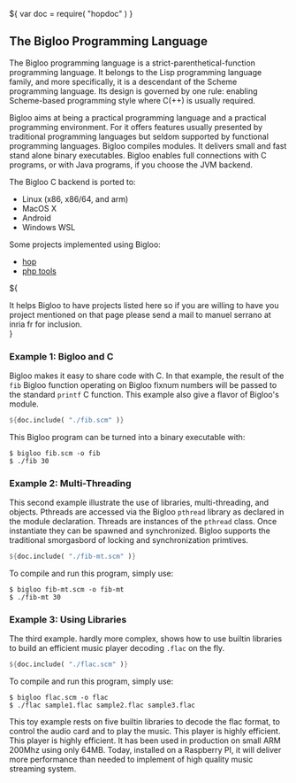 ${ var doc = require( "hopdoc" ) }

The Bigloo Programming Language
-------------------------------

The Bigloo programming language is a strict-parenthetical-function
programming language. It belongs to the Lisp programming language
family, and more specifically, it is a descendant of the Scheme
programming language.  Its design is governed by one rule: enabling
Scheme-based programming style where C(++) is usually required.

Bigloo aims at being a practical programming language and a practical
programming environment. For it offers features usually presented by
traditional programming languages but seldom supported by functional
programming languages. Bigloo compiles modules. It delivers small and
fast stand alone binary executables. Bigloo enables full connections
with C programs, or with Java programs, if you choose the JVM backend.

The Bigloo C backend is ported to:

  * Linux (x86, x86/64, and arm)
  * MacOS X
  * Android
  * Windows WSL
  
Some projects implemented using Bigloo:

  * [hop](http://hop.inria.fr)
  * [php tools](http://savannah.nongnu.org/projects/phptools)
  
  
${<div class="gallery-comment">It helps Bigloo to have projects listed here
so if you are willing to have you project mentioned on that page
please send a mail to manuel serrano at inria fr for inclusion.</div>}

### Example 1: Bigloo and C

Bigloo makes it easy to share code with C. In that example, the result
of the `fib` Bigloo function operating on Bigloo fixnum numbers will
be passed to the standard `printf` C function. This example also give
a flavor of Bigloo's module.

```scheme
${doc.include( "./fib.scm" )}
```

This Bigloo program can be turned into a binary executable with:

```shell
$ bigloo fib.scm -o fib
$ ./fib 30
```


### Example 2: Multi-Threading

This second example illustrate the use of libraries, multi-threading, and
objects. Pthreads are accessed via the Bigloo `pthread` library as declared
in the module declaration. Threads are instances of the `pthread` class.
Once instantiate they can be spawned and synchronized. Bigloo supports
the traditional smorgasbord of locking and synchronization primtives.


```scheme
${doc.include( "./fib-mt.scm" )}
```

To compile and run this program, simply use:

```shell
$ bigloo fib-mt.scm -o fib-mt
$ ./fib-mt 30
```


### Example 3: Using Libraries

The third example. hardly more complex, shows how to use builtin
libraries to build an efficient music player decoding `.flac` on
the fly.

```scheme
${doc.include( "./flac.scm" )}
```

To compile and run this program, simply use:

```shell
$ bigloo flac.scm -o flac
$ ./flac sample1.flac sample2.flac sample3.flac
```

This toy example rests on five builtin libraries to decode the flac
format, to control the audio card and to play the music. This player
is highly efficient. This player is highly efficient. It has been used
in production on small ARM 200Mhz using only 64MB. Today, installed on
a Raspberry PI, it will deliver more performance than needed to
implement of high quality music streaming system.
